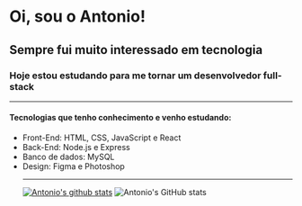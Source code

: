 <h1>Oi, sou o Antonio!</h1>

<h2>Sempre fui muito interessado em tecnologia</h2>
<h3>Hoje estou estudando para me tornar um desenvolvedor full-stack</h3>
<hr/>
<h4>Tecnologias que tenho conhecimento e venho estudando:</h4>
<ul>
<li>Front-End: HTML, CSS, JavaScript e React</li>
<li>Back-End: Node.js e Express</li>
<li>Banco de dados: MySQL</li>
<li>Design: Figma e Photoshop</li>
</li>

____


[![Antonio's github stats](https://github-readme-stats.vercel.app/api?username=antoni0o&theme=dark&show_icons=true&count_private=true&role=OWNER,COLLABORATOR)](https://github.com/Antoni0o)
![Antonio's GitHub stats](https://github-readme-stats.vercel.app/api?username=antoni0o&theme=dark&hide=contribs,prs)




